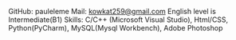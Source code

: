 GitHub: pauleleme
Mail: kowkat259@gmail.com
English level is Intermediate(B1)
Skills: C/C++ (Microsoft Visual Studio), Html/CSS, Python(PyCharm), MySQL(Mysql Workbench), Adobe Photoshop